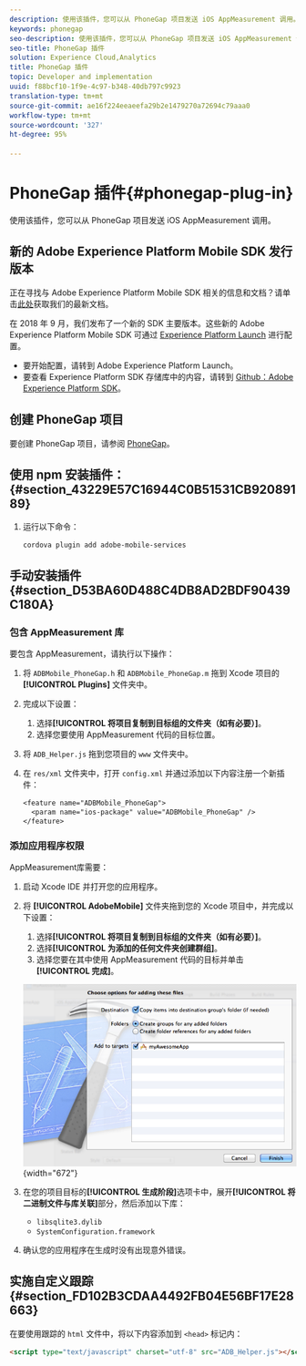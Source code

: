 ```yaml
---
description: 使用该插件，您可以从 PhoneGap 项目发送 iOS AppMeasurement 调用。
keywords: phonegap
seo-description: 使用该插件，您可以从 PhoneGap 项目发送 iOS AppMeasurement 调用。
seo-title: PhoneGap 插件
solution: Experience Cloud,Analytics
title: PhoneGap 插件
topic: Developer and implementation
uuid: f88bcf10-1f9e-4c97-b348-40db797c9923
translation-type: tm+mt
source-git-commit: ae16f224eeaeefa29b2e1479270a72694c79aaa0
workflow-type: tm+mt
source-wordcount: '327'
ht-degree: 95%

---
```



# PhoneGap 插件{#phonegap-plug-in}

使用该插件，您可以从 PhoneGap 项目发送 iOS AppMeasurement 调用。

## 新的 Adobe Experience Platform Mobile SDK 发行版本

正在寻找与 Adobe Experience Platform Mobile SDK 相关的信息和文档？请单击[此处](https://aep-sdks.gitbook.io/docs/)获取我们的最新文档。

在 2018 年 9 月，我们发布了一个新的 SDK 主要版本。这些新的 Adobe Experience Platform Mobile SDK 可通过 [Experience Platform Launch](https://www.adobe.com/cn/experience-platform/launch.html) 进行配置。

* 要开始配置，请转到 Adobe Experience Platform Launch。
* 要查看 Experience Platform SDK 存储库中的内容，请转到 [Github：Adobe Experience Platform SDK](https://github.com/Adobe-Marketing-Cloud/acp-sdks)。


## 创建 PhoneGap 项目

要创建 PhoneGap 项目，请参阅 [PhoneGap](https://helpx.adobe.com/cn/experience-manager/6-4/mobile/using/phonegap.html)。

## 使用 npm 安装插件：{#section_43229E57C16944C0B51531CB92089189}

1. 运行以下命令：

   ```
   cordova plugin add adobe-mobile-services
   ```

## 手动安装插件 {#section_D53BA60D488C4DB8AD2BDF90439C180A}

### 包含 AppMeasurement 库

要包含 AppMeasurement，请执行以下操作：

1. 将 `ADBMobile_PhoneGap.h` 和 `ADBMobile_PhoneGap.m` 拖到 Xcode 项目的 **[!UICONTROL Plugins]** 文件夹中。
1. 完成以下设置：

   1. 选择&#x200B;**[!UICONTROL 将项目复制到目标组的文件夹（如有必要）]**。
   1. 选择您要使用 AppMeasurement 代码的目标位置。

1. 将 `ADB_Helper.js` 拖到您项目的 `www` 文件夹中。
1. 在 `res/xml` 文件夹中，打开 `config.xml` 并通过添加以下内容注册一个新插件：

   ```
   <feature name="ADBMobile_PhoneGap"> 
     <param name="ios-package" value="ADBMobile_PhoneGap" /> 
   </feature>
   ```

### 添加应用程序权限

AppMeasurement库需要：

1. 启动 Xcode IDE 并打开您的应用程序。
1. 将 **[!UICONTROL AdobeMobile]** 文件夹拖到您的 Xcode 项目中，并完成以下设置：

   1. 选择&#x200B;**[!UICONTROL 将项目复制到目标组的文件夹（如有必要）]**。
   1. 选择&#x200B;**[!UICONTROL 为添加的任何文件夹创建群组]**。
   1. 选择您要在其中使用 AppMeasurement 代码的目标并单击&#x200B;**[!UICONTROL 完成]**。

   ![](assets/xcode-settings.png){width=&quot;672&quot;}

1. 在您的项目目标的&#x200B;**[!UICONTROL 生成阶段]**&#x200B;选项卡中，展开&#x200B;**[!UICONTROL 将二进制文件与库关联]**&#x200B;部分，然后添加以下库：

   * `libsqlite3.dylib`
   * `SystemConfiguration.framework`

1. 确认您的应用程序在生成时没有出现意外错误。

## 实施自定义跟踪 {#section_FD102B3CDAA4492FB04E56BF17E28663}

在要使用跟踪的 `html` 文件中，将以下内容添加到 `<head>` 标记内：

```html
<script type="text/javascript" charset="utf-8" src="ADB_Helper.js"></script>
```

